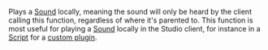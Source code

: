 Plays a [Sound](https://developer.roblox.com/en-us/api-reference/class/Sound) locally, meaning the sound will only be heard by the client calling this function, regardless of where it's parented to. This function is most useful for playing a [Sound](https://developer.roblox.com/en-us/api-reference/class/Sound) locally in the Studio client, for instance in a [Script](https://developer.roblox.com/en-us/api-reference/class/Script) for a [custom plugin](https://developer.roblox.com/en-us/articles/intro-to-plugins).